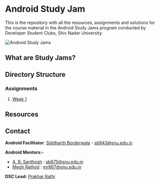 # Android Study Jam 

This is the repository with all the resources, assignments and solutions for the course material in the Android Study Jams program conducted by Developer Student Clubs, Shiv Nadar University. 

![Android Study Jams](https://i.imgur.com/4aBFv05.jpg)

## What are Study Jams?

## Directory Structure

### Assignments
1. [Week 1]()

## Resources


## Contact 

**Android Facilitator**: [Siddharth Borderwala](https://github.com/siddharthborderwala) - sb943@snu.edu.in

**Android Mentors:-**
* [A. B. Santhosh](https://github.com/ABSanthosh) : sb875@snu.edu.in
* [Megh Rathod]() : mr867@snu.edu.in

**DSC Lead:** [Prakhar Rathi](https://github.com/prakharrathi25)
